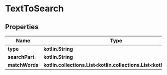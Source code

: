 
# TextToSearch

## Properties
Name | Type | Description | Notes
------------ | ------------- | ------------- | -------------
**type** | **kotlin.String** |  | 
**searchPart** | **kotlin.String** |  | 
**matchWords** | **kotlin.collections.List&lt;kotlin.collections.List&lt;kotlin.String&gt;&gt;** |  | 



